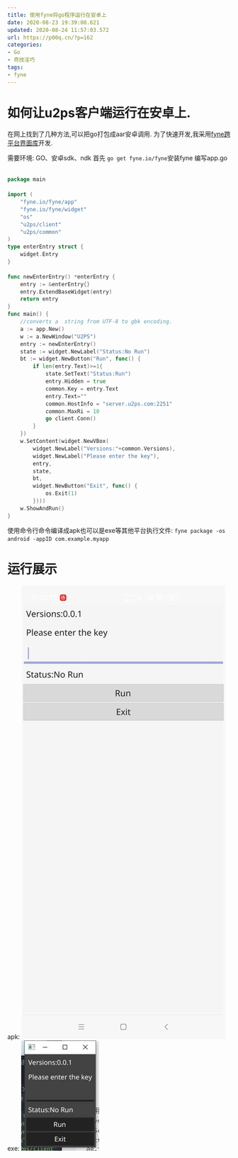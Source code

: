 ```yaml
---
title: 使用fyne将go程序运行在安卓上
date: 2020-08-23 19:39:08.621
updated: 2020-08-24 11:57:03.572
url: https://p00q.cn/?p=162
categories: 
- Go
- 奇技淫巧
tags: 
- fyne
---
```


# 如何让u2ps客户端运行在安卓上.

在网上找到了几种方法,可以把go打包成aar安卓调用.
为了快速开发,我采用[fyne跨平台界面库](fyne)开发.

需要环境:
GO、安卓sdk、ndk
首先 `go get fyne.io/fyne`安装fyne
编写app.go

```go

package main

import (
	"fyne.io/fyne/app"
	"fyne.io/fyne/widget"
	"os"
	"u2ps/client"
	"u2ps/common"
)
type enterEntry struct {
	widget.Entry
}

func newEnterEntry() *enterEntry {
	entry := &enterEntry{}
	entry.ExtendBaseWidget(entry)
	return entry
}
func main() {
	//converts a  string from UTF-8 to gbk encoding.
	a := app.New()
	w := a.NewWindow("U2PS")
	entry := newEnterEntry()
	state := widget.NewLabel("Status:No Run")
	bt := widget.NewButton("Run", func() {
		if len(entry.Text)>=1{
			state.SetText("Status:Run")
			entry.Hidden = true
			common.Key = entry.Text
			entry.Text=""
			common.HostInfo = "server.u2ps.com:2251"
			common.MaxRi = 10
			go client.Conn()
		}
	})
	w.SetContent(widget.NewVBox(
		widget.NewLabel("Versions:"+common.Versions),
		widget.NewLabel("Please enter the key"),
		entry,
		state,
		bt,
		widget.NewButton("Exit", func() {
			os.Exit(1)
		})))
	w.ShowAndRun()
}

```
使用命令行命令编译成apk也可以是exe等其他平台执行文件:
`fyne package -os android -appID com.example.myapp`
# 运行展示
apk:
![Screenshot_20200824115329717_com.u2ps.clien.jpg](../res/img/162-1.jpg)
exe:
![image.png](../res/img/162-2.jpeg)